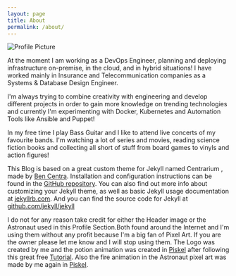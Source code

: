 ```yaml
---
layout: page
title: About
permalink: /about/
---
```


<img src="{{ site.baseurl }}/assets/profile-placeholder.gif" title="Profile Picture" class="profile">

At the moment I am working as a DevOps Engineer, planning and deploying infrastructure on-premise, in the cloud, and in hybrid situations! I have worked mainly in Insurance and Telecommunication companies as a Systems & Database Design Engineer.

I'm always trying to combine creativity with engineering and develop different projects in order to gain more knowledge on trending technologies and currently I'm experimenting with Docker, Kubernetes and Automation Tools like Ansible and Puppet!

In my free time I play Bass Guitar and I like to attend live concerts of my favourite bands. I'm watching a lot of series and movies, reading science fiction books and collecting all short of stuff from board games to vinyls and action figures!

This Blog is based on a great custom theme for Jekyll named Centrarium , made by [Ben Centra][bencentra]. Installation and configuration instructions can be found in the [GitHub repository](https://github.com/bencentra/centrarium).
You can also find out more info about customizing your Jekyll theme, as well as basic Jekyll usage documentation at [jekyllrb.com](http://jekyllrb.com/). And you can find the source code for Jekyll at [github.com/jekyll/jekyll](https://github.com/jekyll/jekyll)

I do not for any reason take credit for either the Header image or the Astronaut used in this Profile Section.Both found around the Internet and I'm using them without any profit because I'm a big fan of Pixel Art.
If you are the owner please let me know and I will stop using them.
The Logo was created by me and the potion animation was created in [Piskel][piskel] after following this great free [Tutorial][tutorial]. Also the fire animation in the Astronaut pixel art was made by me again in [Piskel][piskel].

[centrarium]: https://github.com/bencentra/centrarium
[bencentra]: http://bencentra.com
[jekyll]: https://github.com/jekyll/jekyll
[tutorial]: https://www.youtube.com/watch?v=lJN2C7-dyxE
[Piskel]: https://www.piskelapp.com/
